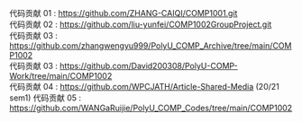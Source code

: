 代码贡献 01 : https://github.com/ZHANG-CAIQI/COMP1001.git  
代码贡献 02 : https://github.com/liu-yunfei/COMP1002GroupProject.git  
代码贡献 03 : https://github.com/zhangwengyu999/PolyU_COMP_Archive/tree/main/COMP1002   
代码贡献 03 : https://github.com/David200308/PolyU-COMP-Work/tree/main/COMP1002    
代码贡献 04 : https://github.com/WPCJATH/Article-Shared-Media (20/21 sem1)
代码贡献 05 : https://github.com/WANGaRuijie/PolyU_COMP_Codes/tree/main/COMP1002
